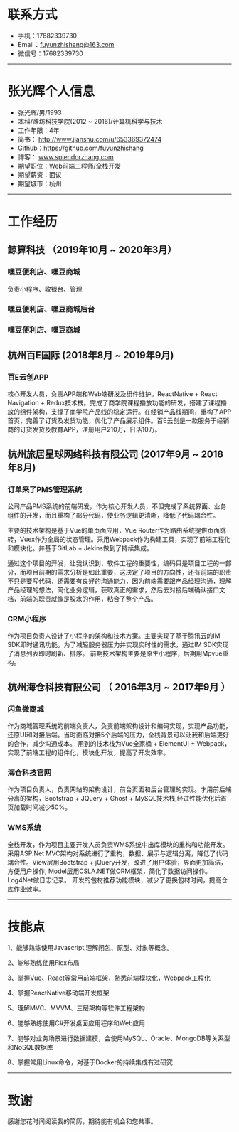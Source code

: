 # 联系方式
- 手机：17682339730
- Email：fuyunzhishang@163.com
- 微信号：17682339730

---

# 张光辉个人信息

 - 张光辉/男/1993 
 - 本科/潍坊科技学院(2012 ~ 2016)/计算机科学与技术 
 - 工作年限：4年
 - 简书： http://www.jianshu.com/u/653369372474
 - Github：https://github.com/fuyunzhishang
 - 博客： www.splendorzhang.com
 - 期望职位：Web前端工程师/全栈开发
 - 期望薪资：面议
 - 期望城市：杭州

---

# 工作经历

## 鲸算科技 （2019年10月 ~ 2020年3月）
### 嘿豆便利店、嘿豆商城
负责小程序、收银台、管理
### 嘿豆便利店、嘿豆商城后台
### 嘿豆便利店、嘿豆商城


## 杭州百E国际 (2018年8月 ~ 2019年9月)
### 百E云创APP
核心开发人员，负责APP端和Web端研发及组件维护。ReactNative + React Navigation + Redux技术栈。完成了商学院课程播放功能的研发，搭建了课程播放的组件架构，支撑了商学院产品线的稳定运行。在经销产品线期间，重构了APP首页，完善了订货及发货功能，优化了产品展示组件。百E云创是一款服务于经销商的订货发货及教育APP，注册用户210万，日活10万。

## 杭州旅居星球网络科技有限公司 (2017年9月 ~ 2018年8月)
### 订单来了PMS管理系统
公司产品PMS系统的前端研发，作为核心开发人员，不但完成了系统界面、业务组件的开发，而且重构了部分代码，使业务逻辑更清晰，降低了代码耦合性。

主要的技术架构是基于Vue的单页面应用，Vue Router作为路由系统提供页面跳转，Vuex作为全局的状态管理。采用Webpack作为构建工具，实现了前端工程化和模块化。并基于GitLab + Jekins做到了持续集成。

通过这个项目的开发，让我认识到，软件工程的重要性，编码只是项目工程的一部分，而项目前期的需求分析是如此重要，这决定了项目的方向性，还有前端的职责不只是要写代码，还需要有良好的沟通能力，因为前端需要跟产品经理沟通，理解产品经理的想法，简化业务逻辑，获取真正的需求，然后去对接后端确认接口文档，前端的职责就像是胶水的作用，粘合了整个产品。

### CRM小程序
作为项目负责人设计了小程序的架构和技术方案。主要实现了基于腾讯云的IM SDK即时通讯功能。为了减轻服务器压力并实现实时性的需求，通过IM SDK实现了消息列表即时刷新、排序。
前期技术架构主要是原生小程序，后期用Mpvue重构。


## 杭州海仓科技有限公司 （ 2016年3月 ~ 2017年9月 ）

### 闪鱼微商城 
作为商城管理系统的前端负责人，负责前端架构设计和编码实现，实现产品功能，还原UI和对接后端。当时面临对接5个后端的压力，全栈背景可以让我和后端更好的合作，减少沟通成本。
用到的技术栈为Vue全家桶 + ElementUI + Webpack，实现了前端工程的组件化，模块化开发，提高了开发效率。

### 海仓科技官网 
作为项目负责人，负责网站的架构设计，前台页面和后台管理的实现。才用前后端分离的架构，Bootstrap + JQuery + Ghost + MySQL技术栈,经过性能优化后首页加载时间减少50%。


### WMS系统

全栈开发，作为项目主要开发人员负责WMS系统中出库模块的重构和功能开发。采用ASP.Net MVC架构对系统进行了重构，数据、展示与逻辑分离，降低了代码耦合性。View层用Bootstrap + jQuery开发，改进了用户体验，界面更加简洁，方便用户操作, Model层用CSLA.NET做ORM框架，简化了数据访问操作。 Log4Net做日志记录。
开发的包材推荐功能模块，减少了更换包材时间，提高仓库作业效率。

---
# 技能点
1、能够熟练使用Javascript,理解闭包、原型、对象等概念。

2、能够熟练使用Flex布局

3、掌握Vue、React等常用前端框架，熟悉前端模块化，Webpack工程化

4、掌握ReactNative移动端开发框架

5、理解MVC、MVVM、三层架构等软件工程架构

6、能够熟练使用C#开发桌面应用程序和Web应用

7、能够对业务场景进行数据建模，会使用MySQL、Oracle、MongoDB等关系型和NoSQL数据库

8、掌握常用Linux命令，对基于Docker的持续集成有过研究

---

# 致谢
感谢您花时间阅读我的简历，期待能有机会和您共事。
